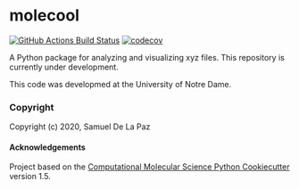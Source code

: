 molecool
==============================
[//]: # (Badges)
[![GitHub Actions Build Status](https://github.com/samuelDLP/molecool/workflows/CI/badge.svg)](https://github.com/samuelDLP/molecool/actions?query=workflow%3ACI)
[![codecov](https://codecov.io/gh/samuelDLP/molecool/branch/main/graph/badge.svg?token=gK2wq5JpNM)](https://codecov.io/gh/samuelDLP/molecool)


A Python package for analyzing and visualizing xyz files. This repository is currently under development.

This code was developmed at the University of Notre Dame. 

### Copyright

Copyright (c) 2020, Samuel De La Paz


#### Acknowledgements

Project based on the
[Computational Molecular Science Python Cookiecutter](https://github.com/molssi/cookiecutter-cms) version 1.5.
